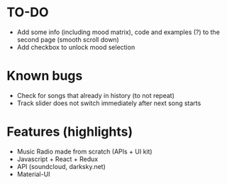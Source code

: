 # TO-DO
* Add some info (including mood matrix), code and examples (?) to the second page (smooth scroll down)
* Add checkbox to unlock mood selection

# Known bugs
* Check for songs that already in history (to not repeat)
* Track slider does not switch immediately after next song starts

# Features (highlights)
* Music Radio made from scratch (APIs + UI kit)
* Javascript + React + Redux
* API (soundcloud, darksky.net)
* Material-UI